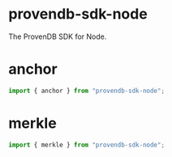 # provendb-sdk-node
The ProvenDB SDK for Node.

# anchor

```js
import { anchor } from "provendb-sdk-node";
```

# merkle

```js
import { merkle } from "provendb-sdk-node";
```